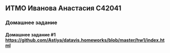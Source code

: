 ## __ИТМО Иванова Анастасия С42041__
### __Домашнее задание__
#### __Домашнее задание__ #1  https://github.com/Astiya/datavis.homeworks/blob/master/hw1/index.html
